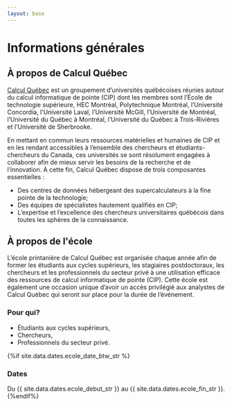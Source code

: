 ```yaml
---
layout: base
---
```

# Informations générales

## À propos de Calcul Québec
[Calcul Québec](https://www.calculquebec.ca/) est un groupement d’universités québécoises réunies autour du calcul informatique de pointe (CIP) dont les membres sont l’École de technologie supérieure, HEC Montréal, Polytechnique Montréal, l’Université Concordia, l’Université Laval, l’Université McGill, l’Université de Montréal, l’Université du Québec à Montréal, l’Université du Québec à Trois-Rivières et l’Université de Sherbrooke.

En mettant en commun leurs ressources matérielles et humaines de CIP et en les rendant accessibles à l’ensemble des chercheurs et étudiants-chercheurs du Canada, ces universités se sont résolument engagées à collaborer afin de mieux servir les besoins de la recherche et de l’innovation. À cette fin, Calcul Québec dispose de trois composantes essentielles :
- Des centres de données hébergeant des supercalculateurs à la fine pointe de la technologie;
- Des équipes de spécialistes hautement qualifiés en CIP;
- L’expertise et l’excellence des chercheurs universitaires québécois dans toutes les sphères de la connaissance.


## À propos de l'école
L’école printanière de Calcul Québec est organisée chaque année afin de former les étudiants aux cycles supérieurs, les stagiaires postdoctoraux, les chercheurs et les professionnels du secteur privé à une utilisation efficace des ressources de calcul informatique de pointe (CIP). Cette école est également une occasion unique d’avoir un accès privilégié aux analystes de Calcul Québec qui seront sur place pour la durée de l’événement.

### Pour qui?
* Étudiants aux cycles supérieurs, 
* Chercheurs,
* Professionnels du secteur privé.

{%if site.data.dates.ecole_date_btw_str %}
### Dates
Du {{ site.data.dates.ecole_debut_str }} au {{ site.data.dates.ecole_fin_str }}.
{%endif%}

<!-- ### Où se déroule l'école?
Durant toute la semaine, les cours sont donnés au centre Orford Musique. Les participants qui choisissent un [tarif avec hébergement](inscription) sont logés et nourris sur place.

<iframe src="https://www.google.com/maps/embed?pb=!1m14!1m8!1m3!1d1402.6298503517914!2d-72.1830031!3d45.323378!3m2!1i1024!2i768!4f13.1!3m3!1m2!1s0x4cb636b8e412efd7%3A0x4ab52a5af677f699!2sOrford%20Musique!5e0!3m2!1sen!2sca!4v1580842591577!5m2!1sen!2sca" width="600" height="450" frameborder="0" style="border:0;" allowfullscreen=""></iframe> -->
